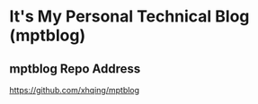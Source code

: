 # It's My Personal Technical Blog (mptblog)

## mptblog Repo Address
https://github.com/xhqing/mptblog

